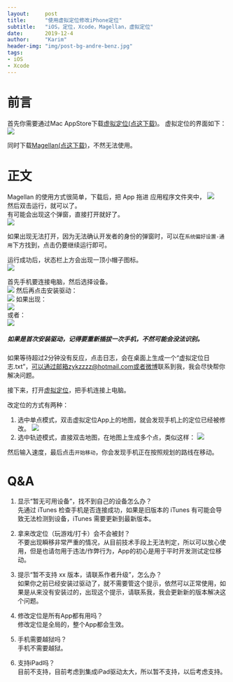 ```yaml
---
layout:     post
title:      "使用虚拟定位修改iPhone定位"
subtitle:   "iOS，定位，Xcode，Magellan，虚拟定位"
date:       2019-12-4
author:     "Karim"
header-img: "img/post-bg-andre-benz.jpg"
tags:
- iOS
- Xcode
---
```


# 前言  

首先你需要通过Mac AppStore下载[虚拟定位(点这下载)](https://apps.apple.com/cn/app/%E8%99%9A%E6%8B%9F%E5%AE%9A%E4%BD%8D/id1459663647?mt=12)。
虚拟定位的界面如下：
![](https://www.foolishtalk.org/cloud/guide_zh_1.png)   

同时下载[Magellan(点这下载)](https://www.foolishtalk.org/magellan/magellan.dmg)，不然无法使用。

# 正文  

Magellan 的使用方式很简单，下载后，把 App 拖进 应用程序文件夹中，
![](https://www.foolishtalk.org/cloud/20191022225610.png)  
然后双击运行，就可以了。  
有可能会出现这个弹窗，直接打开就好了。  
![](https://www.foolishtalk.org/cloud/20191022105549.png)  

如果出现无法打开，因为无法确认开发者的身份的弹窗时，可以在`系统偏好设置-通用`下方找到，点击仍要继续运行即可。  

运行成功后，状态栏上方会出现一顶小帽子图标。  
![](https://www.foolishtalk.org/cloud/bc9e8955850855ca07147e65957f8087.png)  

首先手机要连接电脑，然后选择设备。  
![](https://www.foolishtalk.org/cloud/c81ff0aa45218b3cf8131ad8592eea96.png)
然后再点击安装驱动：  
![](https://www.foolishtalk.org/cloud/d762c75e8c2838d7f7bd7d1afff0c881.png)
如果出现：  
![](https://www.foolishtalk.org/cloud/2019_12_15_8.44.35.png)  
或者：  
![](https://www.foolishtalk.org/cloud/2019_12_15_8.46.55.png)  

##### 如果是首次安装驱动，记得要重新插拔一次手机，不然可能会没法识别。
如果等待超过2分钟没有反应，点击日志，会在桌面上生成一个“虚拟定位日志.txt”，可以通过邮箱zykzzzz@hotmail.com或者[微博](https://weibo.com/u/2095454814)联系到我，我会尽快帮你解决问题。


接下来，打开[虚拟定位](https://apps.apple.com/cn/app/%E8%99%9A%E6%8B%9F%E5%AE%9A%E4%BD%8D/id1459663647?mt=12)，把手机连接上电脑。

改定位的方式有两种：
1. 选中单点模式，双击虚拟定位App上的地图，就会发现手机上的定位已经被修改。
![](https://www.foolishtalk.org/cloud/guide_zh_1.png)   
2. 选中轨迹模式，直接双击地图，在地图上生成多个点，类似这样：
![](https://www.foolishtalk.org/cloud/guide_zh_2.png)  

然后输入速度，最后点击`开始移动`，你会发现手机正在按照规划的路线在移动。


# Q&A  
1. 显示“暂无可用设备”，找不到自己的设备怎么办？  
先通过 iTunes 检查手机是否连接成功，如果是旧版本的 iTunes 有可能会导致无法检测到设备，iTunes 需要更新到最新版本。  
  
2. 拿来改定位（玩游戏/打卡）会不会被封？  
不要出现瞬移非常严重的情况，从目前技术手段上无法判定，所以可以放心使用，但是也请勿用于违法/作弊行为，App的初心是用于平时开发测试定位移动。     
  
3. 提示“暂不支持 xx 版本，请联系作者升级”，怎么办？  
如果你之前已经安装过驱动了，就不需要管这个提示，依然可以正常使用，如果是从来没有安装过的，出现这个提示，请联系我，我会更新新的版本解决这个问题。  
  
4. 修改定位是所有App都有用吗？  
修改定位是全局的，整个App都会生效。   
  
5. 手机需要越狱吗？  
手机不需要越狱。   
  
6. 支持iPad吗？  
目前不支持，目前考虑到集成iPad驱动太大，所以暂不支持，以后考虑支持。 